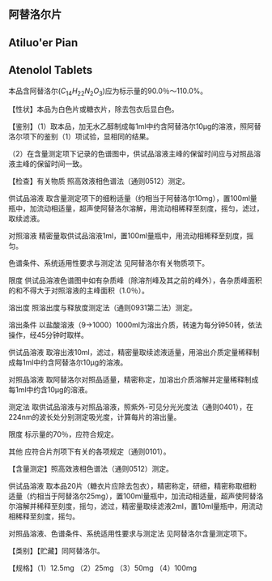 ## 阿替洛尔片

## Atiluo'er Pian

## Atenolol Tablets

本品含阿替洛尔$(C_{14}H_{22}N_{2}O_{3})$应为标示量的90.0％～110.0%。

【性状】本品为白色片或糖衣片，除去包衣后显白色。

【鉴别】（1）取本品，加无水乙醇制成每1ml中约含阿替洛尔10μg的溶液，照阿替洛尔项下的鉴别（1）项试验，显相同的结果。

（2）在含量测定项下记录的色谱图中，供试品溶液主峰的保留时间应与对照品溶液主峰的保留时间一致。

【检查】有关物质 照高效液相色谱法（通则0512）测定。

供试品溶液 取含量测定项下的细粉适量（约相当于阿替洛尔10mg），置100ml量瓶中，加流动相适量，超声使阿替洛尔溶解，用流动相稀释至刻度，摇匀，滤过，取续滤液。

对照溶液 精密量取供试品溶液1ml，置100ml量瓶中，用流动相稀释至刻度，摇匀。

色谱条件、系统适用性要求与测定法 见阿替洛尔有关物质项下。

限度 供试品溶液色谱图中如有杂质峰（除溶剂峰及其之前的峰外），各杂质峰面积的和不得大于对照溶液的主峰面积（1.0％）。

溶出度 照溶出度与释放度测定法（通则0931第二法）测定。

溶出条件 以盐酸溶液（9→1000）1000ml为溶出介质，转速为每分钟50转，依法操作，经45分钟时取样。

供试品溶液 取溶出液10ml，滤过，精密量取续滤液适量，用溶出介质定量稀释制成每1ml中约含阿替洛尔10μg的溶液。

对照品溶液 取阿替洛尔对照品适量，精密称定，加溶出介质溶解并定量稀释制成每1ml中约含10μg的溶液。

测定法 取供试品溶液与对照品溶液，照紫外-可见分光光度法（通则0401），在224nm的波长处分别测定吸光度，计算每片的溶出量。

限度 标示量的70％，应符合规定。

其他 应符合片剂项下有关的各项规定（通则0101）。

【含量测定】照高效液相色谱法（通则0512）测定。

供试品溶液 取本品20片（糖衣片应除去包衣），精密称定，研细，精密称取细粉适量（约相当于阿替洛尔25mg），置100ml量瓶中，加流动相适量，超声使阿替洛尔溶解并稀释至刻度，摇匀，滤过，精密量取续滤液2ml，置10ml量瓶中，用流动相稀释至刻度，摇匀。

对照品溶液、色谱条件、系统适用性要求与测定法 见阿替洛尔含量测定项下。

【类别】【贮藏】同阿替洛尔。

【规格】（1）12.5mg （2）25mg （3）50mg （4）100mg